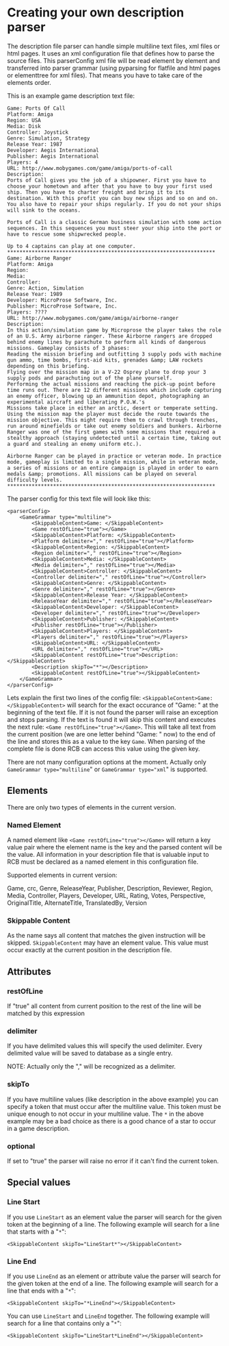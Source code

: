 # Creating your own description parser #
The description file parser can handle simple multiline text files, xml files or html pages. It uses an xml configuration file that defines how to parse the source files. This parserConfig xml file will be read element by element and transferred into parser grammar (using pyparsing for flatfile and html pages or elementtree for xml files). That means you have to take care of the elements order.

This is an example game description text file:
```
Game: Ports Of Call
Platform: Amiga
Region: USA
Media: Disk
Controller: Joystick
Genre: Simulation, Strategy
Release Year: 1987
Developer: Aegis International
Publisher: Aegis International
Players: 4
URL: http://www.mobygames.com/game/amiga/ports-of-call
Description:
Ports of Call gives you the job of a shipowner. First you have to choose your hometown and after that you have to buy your first used ship. Then you have to charter freight and bring it to its destination. With this profit you can buy new ships and so on and on. You also have to repair your ships regularly. If you do not your ships will sink to the oceans.

Ports of Call is a classic German business simulation with some action sequences. In this sequences you must steer your ship into the port or have to rescue some shipwrecked people.

Up to 4 captains can play at one computer.
********************************************************************
Game: Airborne Ranger
Platform: Amiga
Region: 
Media: 
Controller: 
Genre: Action, Simulation
Release Year: 1989
Developer: MicroProse Software, Inc.
Publisher: MicroProse Software, Inc.
Players: ????
URL: http://www.mobygames.com/game/amiga/airborne-ranger
Description:
In this action/simulation game by Microprose the player takes the role of an U.S. Army airborne ranger. These Airborne rangers are dropped behind enemy lines by parachute to perform all kinds of dangerous missions. Gameplay consists of 3 phases:
Reading the mission briefing and outfitting 3 supply pods with machine gun ammo, time bombs, first-aid kits, grenades &amp; LAW rockets depending on this briefing.
Flying over the mission map in a V-22 Osprey plane to drop your 3 supply pods and parachuting out of the plane yourself.
Performing the actual missions and reaching the pick-up point before time runs out. There are 12 different missions which include capturing an enemy officer, blowing up an ammunition depot, photographing an experimental aircraft and liberating P.O.W.'s
Missions take place in either an arctic, desert or temperate setting. Using the mission map the player must decide the route towards the mission objective. This might require them to crawl through trenches, run around minefields or take out enemy soldiers and bunkers. Airborne Ranger was one of the first games with some missions that required a stealthy approach (staying undetected until a certain time, taking out a guard and stealing an enemy uniform etc.).

Airborne Ranger can be played in practice or veteran mode. In practice mode, gameplay is limited to a single mission, while in veteran mode, a series of missions or an entire campaign is played in order to earn medals &amp; promotions. All missions can be played on several difficulty levels.
********************************************************************
```

The parser config for this text file will look like this:

```
<parserConfig>
	<GameGrammar type="multiline">
		<SkippableContent>Game: </SkippableContent>
		<Game restOfLine="true"></Game>		
		<SkippableContent>Platform: </SkippableContent>
		<Platform delimiter="," restOfLine="true"></Platform>
		<SkippableContent>Region: </SkippableContent>
		<Region delimiter="," restOfLine="true"></Region>
		<SkippableContent>Media: </SkippableContent>
		<Media delimiter="," restOfLine="true"></Media>
		<SkippableContent>Controller: </SkippableContent>
		<Controller delimiter="," restOfLine="true"></Controller>
		<SkippableContent>Genre: </SkippableContent>
		<Genre delimiter="," restOfLine="true"></Genre>
		<SkippableContent>Release Year: </SkippableContent>
		<ReleaseYear delimiter="," restOfLine="true"></ReleaseYear>
		<SkippableContent>Developer: </SkippableContent>
		<Developer delimiter="," restOfLine="true"></Developer>
		<SkippableContent>Publisher: </SkippableContent>
		<Publisher restOfLine="true"></Publisher>
		<SkippableContent>Players: </SkippableContent>
		<Players delimiter="," restOfLine="true"></Players>
		<SkippableContent>URL: </SkippableContent>
		<URL delimiter="," restOfLine="true"></URL>
		<SkippableContent restOfLine="true">Description:</SkippableContent>
		<Description skipTo="*"></Description>
		<SkippableContent restOfLine="true"></SkippableContent>		
	</GameGrammar>
</parserConfig>
```

Lets explain the first two lines of the config file:
`<SkippableContent>Game: </SkippableContent>` will search for the exact occurance of "Game: " at the beginning of the text file. If it is not found the parser will raise an exception and stops parsing. If the text is found it will skip this content and executes the next rule: `<Game restOfLine="true"></Game>`. This will take all text from the current position (we are one letter behind "Game: " now) to the end of the line and stores this as a value to the key `Game`. When parsing of the complete file is done RCB can access this value using the given key.

There are not many configuration options at the moment. Actually only `GameGrammar type="multiline`" or `GameGrammar type="xml`" is supported.

## Elements ##
There are only two types of elements in the current version.

### Named Element ###
A named element like `<Game restOfLine="true"></Game>` will return a key value pair where the element name is the key and the parsed content will be the value. All information in your description file that is valuable input to RCB must be declared as a named element in this configuration file.

Supported elements in current version:

Game, crc, Genre, ReleaseYear, Publisher, Description, Reviewer, Region, Media, Controller, Players, Developer, URL, Rating, Votes, Perspective, OriginalTitle, AlternateTitle, TranslatedBy, Version



### Skippable Content ###
As the name says all content that matches the given instruction will be skipped. `SkippableContent` may have an element value. This value must occur exactly at the current position in the description file.


## Attributes ##
### restOfLine ###
If "true" all content from current position to the rest of the line will be matched by this expression

### delimiter ###
If you have delimited values this will specify the used delimiter. Every delimited value will be saved to database as a single entry.

NOTE: Actually only the "," will be recognized as a delimiter.

### skipTo ###
If you have multiline values (like description in the above example) you can specify a token that must occur after the multiline value. This token must be unique enough to not occur in your multiline value. The `*` in the above example may be a bad choice as there is a good chance of a star to occur in a game description.

### optional ###
If set to "true" the parser will raise no error if it can't find the current token.

## Special values ##
### Line Start ###
If you use `LineStart` as an element value the parser will search for the given token at the beginning of a line. The following example will search for a line that starts with a "`*`":
```
<SkippableContent skipTo="LineStart*"></SkippableContent>
```

### Line End ###
If you use `LineEnd` as an element or attribute value the parser will search for the given token at the end of a line. The following example will search for a line that ends with a "`*`":
```
<SkippableContent skipTo="*LineEnd"></SkippableContent>
```

You can use `LineStart` and `LineEnd` together. The following example will search for a line that contains only a "`*`":
```
<SkippableContent skipTo="LineStart*LineEnd"></SkippableContent>
```